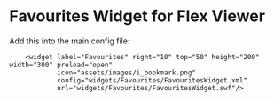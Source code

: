 # Favourites Widget for Flex Viewer

Add this into the main config file:

        <widget label="Favourites" right="10" top="50" height="200" width="300" preload="open"
                icon="assets/images/i_bookmark.png"
                config="widgets/Favourites/FavouritesWidget.xml"
                url="widgets/Favourites/FavouritesWidget.swf"/> 	
